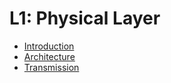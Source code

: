 # L1: Physical Layer
- [Introduction](01_introduction.md)
- [Architecture](02_architecture.md)
- [Transmission](03_transmission.md)
